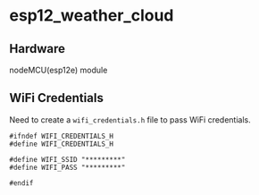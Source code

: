 # esp12_weather_cloud

## Hardware

nodeMCU(esp12e) module

## WiFi Credentials

Need to create a `wifi_credentials.h` file to pass WiFi credentials.

```
#ifndef WIFI_CREDENTIALS_H
#define WIFI_CREDENTIALS_H

#define WIFI_SSID "*********"
#define WIFI_PASS "*********"

#endif
```
